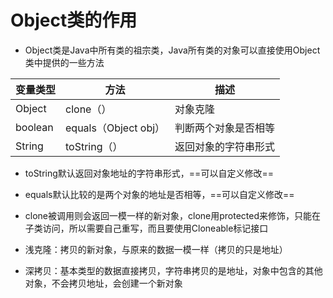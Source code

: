 # Object类的作用

+ Object类是Java中所有类的祖宗类，Java所有类的对象可以直接使用Object类中提供的一些方法

| 变量类型 | 方法                 | 描述                 |
| -------- | -------------------- | -------------------- |
| Object   | clone（）            | 对象克隆             |
| boolean  | equals（Object obj） | 判断两个对象是否相等 |
| String   | toString（）         | 返回对象的字符串形式 |

+ toString默认返回对象地址的字符串形式，==可以自定义修改==
+ equals默认比较的是两个对象的地址是否相等，==可以自定义修改==

+ clone被调用则会返回一模一样的新对象，clone用protected来修饰，只能在子类访问，所以需要自己重写，而且要使用Cloneable标记接口
+ 浅克隆：拷贝的新对象，与原来的数据一模一样（拷贝的只是地址）
+ 深拷贝：基本类型的数据直接拷贝，字符串拷贝的是地址，对象中包含的其他对象，不会拷贝地址，会创建一个新对象